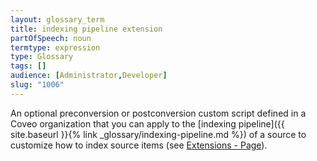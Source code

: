 ```yaml
---
layout: glossary_term
title: indexing pipeline extension
partOfSpeech: noun
termtype: expression
type: Glossary
tags: []
audience: [Administrator,Developer]
slug: "1006"
---
```


An optional preconversion or postconversion custom script defined in a Coveo organization that you can apply to the [indexing pipeline]({{ site.baseurl }}{% link _glossary/indexing-pipeline.md %}) of a source to customize how to index source items (see [Extensions - Page](http://www.coveo.com/go?dest=cloudhelp&lcid=9&context=326)).